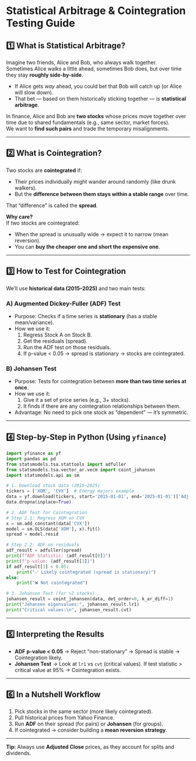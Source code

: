 # Statistical Arbitrage & Cointegration Testing Guide

## 1️⃣ What is Statistical Arbitrage?

Imagine two friends, Alice and Bob, who always walk together.  
Sometimes Alice walks a little ahead, sometimes Bob does, but over time they stay **roughly side-by-side**.

- If Alice gets *way* ahead, you could bet that Bob will catch up (or Alice will slow down).
- That bet — based on them historically sticking together — is **statistical arbitrage**.

In finance, Alice and Bob are **two stocks** whose prices move together over time due to shared fundamentals (e.g., same sector, market forces).  
We want to **find such pairs** and trade the temporary misalignments.

---

## 2️⃣ What is Cointegration?  

Two stocks are **cointegrated** if:
- Their prices individually might wander around randomly (like drunk walkers).
- But the **difference between them stays within a stable range** over time.

That “difference” is called the **spread**.

**Why care?**  
If two stocks are cointegrated:
- When the spread is unusually wide → expect it to narrow (mean reversion).
- You can **buy the cheaper one and short the expensive one**.

---

## 3️⃣ How to Test for Cointegration

We’ll use **historical data (2015–2025)** and two main tests:

### **A) Augmented Dickey-Fuller (ADF) Test**
- Purpose: Checks if a time series is **stationary** (has a stable mean/variance).
- How we use it:  
  1. Regress Stock A on Stock B.
  2. Get the residuals (spread).
  3. Run the ADF test on those residuals.
  4. If p-value < 0.05 → spread is stationary → stocks are cointegrated.

### **B) Johansen Test**
- Purpose: Tests for cointegration between **more than two time series at once**.
- How we use it:  
  1. Give it a set of price series (e.g., 3+ stocks).
  2. It finds if there are any cointegration relationships between them.
- Advantage: No need to pick one stock as “dependent” — it’s symmetric.

---

## 4️⃣ Step-by-Step in Python (Using `yfinance`)

```python
import yfinance as yf
import pandas as pd
from statsmodels.tsa.stattools import adfuller
from statsmodels.tsa.vector_ar.vecm import coint_johansen
import statsmodels.api as sm

# 1. Download stock data (2015–2025)
tickers = ['XOM', 'CVX']  # Energy majors example
data = yf.download(tickers, start='2015-01-01', end='2025-01-01')['Adj Close']
data.dropna(inplace=True)

# 2. ADF Test for Cointegration
# Step 2.1: Regress XOM on CVX
x = sm.add_constant(data['CVX'])
model = sm.OLS(data['XOM'], x).fit()
spread = model.resid

# Step 2.2: ADF on residuals
adf_result = adfuller(spread)
print(f"ADF Statistic: {adf_result[0]}")
print(f"p-value: {adf_result[1]}")
if adf_result[1] < 0.05:
    print("✅ Likely cointegrated (spread is stationary)")
else:
    print("❌ Not cointegrated")

# 3. Johansen Test (for >2 stocks)
johansen_result = coint_johansen(data, det_order=0, k_ar_diff=1)
print("Johansen eigenvalues:", johansen_result.lr1)
print("Critical values:\n", johansen_result.cvt)
```

---

## 5️⃣ Interpreting the Results

- **ADF p-value < 0.05** → Reject “non-stationary” → Spread is stable → Cointegration likely.
- **Johansen Test** → Look at `lr1` vs `cvt` (critical values). If test statistic > critical value at 95% → Cointegration exists.

---

## 6️⃣ In a Nutshell Workflow

1. Pick stocks in the same sector (more likely cointegrated).
2. Pull historical prices from Yahoo Finance.
3. Run **ADF** on their spread (for pairs) or **Johansen** (for groups).
4. If cointegrated → consider building a **mean reversion strategy**.

---

**Tip:** Always use **Adjusted Close** prices, as they account for splits and dividends.

